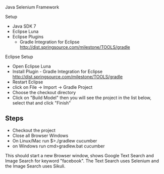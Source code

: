 ﻿



Java Selenium Framework

 Setup
* Java SDK 7
* Eclipse Luna
* Eclipse Plugins
  * Gradle Integration for Eclipse http://dist.springsource.com/milestone/TOOLS/gradle
 
Eclipse Setup
* Open Eclipse Luna 
* Install Plugin - Gradle Integration for Eclipse http://dist.springsource.com/milestone/TOOLS/gradle
* Restart Eclipse
* click on File -> Import -> Gradle Project
* Choose the checkout directory
* Click on "Build Model" then you will see the project in the list below, select that and click "Finish"



## Steps

* Checkout the project
* Close all Browser Windows
* On Linux/Mac run $>./gradlew cucumber
* on Windows run cmd>gradlew.bat cucumber

This should start a new Browser window, shows Google Text Search and Image Search for keyword "facebook".
The Text Search uses Selenium and the Image Search uses Sikuli.

## 